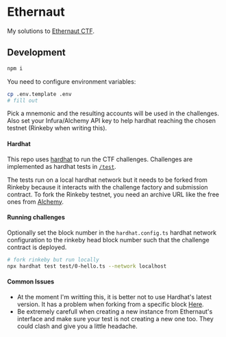 # Ethernaut

My solutions to [Ethernaut CTF](https://ethernaut.openzeppelin.com/).

## Development

```bash
npm i
```

You need to configure environment variables:

```bash
cp .env.template .env
# fill out
```

Pick a mnemonic and the resulting accounts will be used in the challenges.
Also set your Infura/Alchemy API key to help hardhat reaching the chosen testnet (Rinkeby when writing this).

#### Hardhat

This repo uses [hardhat](https://hardhat.org/) to run the CTF challenges.
Challenges are implemented as hardhat tests in [`/test`](./test).

The tests run on a local hardhat network but it needs to be forked from Rinkeby because it interacts with the challenge factory and submission contract.
To fork the Rinkeby testnet, you need an archive URL like the free ones from [Alchemy](https://alchemyapi.io/).

#### Running challenges

Optionally set the block number in the `hardhat.config.ts` hardhat network configuration to the rinkeby head block number such that the challenge contract is deployed.

```bash
# fork rinkeby but run locally
npx hardhat test test/0-hello.ts --network localhost
```


#### Common Issues
- At the moment I'm writting this, it is better not to use Hardhat's latest version. It has a problem when forking from a specific block [Here](https://forum.openzeppelin.com/t/local-testing-hardhat-fork-ganache-error/15408/10).
- Be extremely carefull when creating a new instance from Ethernaut's interface and make sure your test is not creating a new one too. They could clash and give you a little headache.
